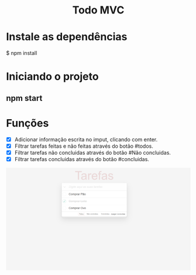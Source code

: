 <h1 align="center">Todo MVC</h1>

# Instale as dependências
$ npm install

# Iniciando o projeto
## npm start

# Funções
- [x] Adicionar informação escrita no imput, clicando com enter.
- [x] Filtrar tarefas feitas e não feitas através do botão #todos.
- [x] Filtrar tarefas não concluidas através do botão #Não concluidas.
- [x] Filtrar tarefas concluidas através do botão #concluidas.

![](/public/tarefas.png)
